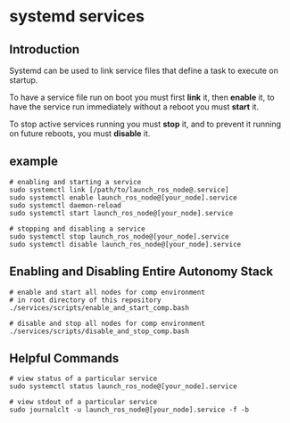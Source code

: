 # systemd services

## Introduction

Systemd can be used to link service files that define a task to execute on startup.

To have a service file run on boot you must first **link** it, then **enable** it, to have the service run immediately without a reboot you must **start** it.

To stop active services running you must **stop** it, and to prevent it running on future reboots, you must **disable** it.

## example

```
# enabling and starting a service
sudo systemctl link [/path/to/launch_ros_node@.service]
sudo systemctl enable launch_ros_node@[your_node].service
sudo systemctl daemon-reload
sudo systemctl start launch_ros_node@[your_node].service

# stopping and disabling a service
sudo systemctl stop launch_ros_node@[your_node].service
sudo systemctl disable launch_ros_node@[your_node].service
```

## Enabling and Disabling Entire Autonomy Stack

```
# enable and start all nodes for comp environment 
# in root directory of this repository
./services/scripts/enable_and_start_comp.bash

# disable and stop all nodes for comp environment
./services/scripts/disable_and_stop_comp.bash
```

## Helpful Commands

```
# view status of a particular service
sudo systemctl status launch_ros_node@[your_node].service

# view stdout of a particular service 
sudo journalclt -u launch_ros_node@[your_node].service -f -b
```
